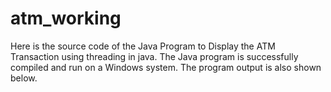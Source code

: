 # atm_working

Here is the source code of the Java Program to Display the ATM Transaction using threading in java. The Java program is successfully compiled and run on a Windows system. The program output is also shown below.

